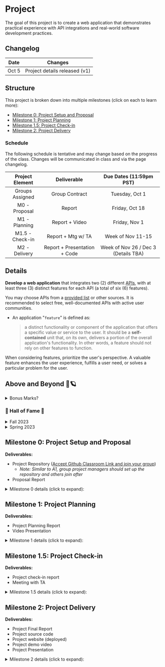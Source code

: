 # Project

The goal of this project is to create a web application that demonstrates practical experience with API integrations and real-world software development practices.

## Changelog

| Date  |            Changes            |
| :---: | :---------------------------: |
| Oct 5 | Project details released (v1) |

## Structure

This project is broken down into multiple milestones (click on each to learn more):

- [Milestone 0: Project Setup and Proposal](#milestone-0-project-setup-and-proposal)
- [Milestone 1: Project Planning](#milestone-1-project-planning)
- [Milestone 1.5: Project Check-in](#milestone-15-project-check-in)
- [Milestone 2: Project Delivery](#milestone-2-project-delivery)


### Schedule 

The following schedule is tentative and may change based on the progress of the class. Changes will be communicated in class and via the page changelog.

| Project Element |         Deliverable          |       Due Dates (11:59pm PST)        |
| :-------------: | :--------------------------: | :----------------------------------: |
| Groups Assigned |        Group Contract        |            Tuesday, Oct 1            |
|  M0 - Proposal  |            Report            |            Friday, Oct 18            |
|  M1 - Planning  |        Report + Video        |            Friday, Nov 1             |
| M1.5 - Check-in |      Report + Mtg w/ TA      |          Week of Nov 11-15           |
|  M2 - Delivery  | Report + Presentation + Code | Week of Nov 26 / Dec 3 (Details TBA) |


## Details

**Develop a web application** that integrates two (2) different [APIs](https://www.ibm.com/cloud/learn/api), with at least three (3) distinct features for each API (a total of six (6) features).

You may choose APIs from a [provided list](https://github.com/public-apis/public-apis) or other sources. It is recommended to select free, well-documented APIs with active user communities.

- An application "`feature`" is defined as:
  > a distinct functionality or component of the application that offers a specific value or service to the user. It should be a **self-contained** unit that, on its own, delivers a portion of the overall application's functionality. In other words, a feature should not rely on other features to function. 

When considering features, prioritize the user's perspective. A valuable feature enhances the user experience, fulfills a user need, or solves a particular problem for the user.

## Above and Beyond 🚀🪐

<details>
<summary>Bonus Marks?</summary>
Each semester, the teaching team selects a few standout projects that showcase exceptional effort, creativity, and innovation. In lieu of bonus marks, these projects are honored in the “Hall of Fame” and may have the opportunity to continue as research projects in future semester(s). Research projects usually lead to publications, presentations, and potential collaborations with industry partners.

While the core project requirements are essential, these projects are often well-polished, demonstrate a **strong attention to detail**, and solve **a unique societal problem**. In spirit of the rise of *AI-Education tools*, projects that incorporate AI-based learning platforms, simulations, teaching tools, or research tools will be given special consideration.
</details>


### 🌟 Hall of Fame 🌟

<details>
<summary>Fall 2023</summary>

- Paletä - [Video Demo](https://youtu.be/yhZiRMkjtFk?si=oofHU95EsmevR1BD)
- ReactPedia - [Website Link](https://reactpedia.vercel.app/) 
</details>

<details>
<summary>Spring 2023</summary>

- Fluentify - [Website Link](https://fluent-ify.netlify.app/)
- GoodGame - [Website Link](https://andre-martin.github.io/) 
- EasyGrammar - [Video Demo](https://drive.google.com/file/d/1BGwYyWy6-Ay4LPMKNaLGZ9Xeqsm9he0E/view) 
</details>


## Milestone 0: Project Setup and Proposal

**Deliverables:**
- Project Repository ([Accept Github Classroom Link and join your group](https://classroom.github.com/)) 
  - *Note: Similar to A1, group project managers should set up the repository and others join after*
- Proposal Report

<details>
<summary>Milestone 0 details (click to expand):</summary>

- Complete and sign group contract with TA approval 
  - This should include your group members, communication tools, and meeting schedules
- Setup Project Repository 
  - Create a `docs`, `src` and `misc` folder
  - On the repo root, update `README.md` file with the project title, group members, and a brief description of the project
- Research and find `4 APIs` that you wish to use for your project
  - The first 2 APIs will be your primary choice, the other 2 will be backup options in case the primary APIs are not approved/do not work out

**Project proposal report:**
  - A cover page with the project title, group members and link to github repository
  - Include an overview of the project and the problem it aims to solve
    - You should explain where the idea came from and why it is important
    - This should include a list of potential users and their needs (how does this application fulfill those needs?)
  - Create 1 persona for each application user group 
  - List chosen APIs (4 total) and a brief description of each
  - A brief description of the features you plan to implement for each API (3 features per API, 12 features total) 
    - You will only implement 6 features in the final project, the other 6 are for backup 
  - Write 1 user story for each feature you plan to implement  
  - A low-fidelity storyboard of the application interface/features
    - This should include the user flow and how the user will interact with the application 
    - This can be hand-drawn or developed using software tools ([list of tools available here](resources.md?id=design-tools))
  - Choose a [front-end technology stack](resources.md?id=languages-and-frameworks) that this project will be based on
    - Briefly explain why you chose this stack
    - It is recommended to use a modern web application framework (e.g., React, Angular, Vue)
    - You will NOT be implementing a back-end (database) for this project
  
</details>


## Milestone 1: Project Planning

**Deliverables:**
- Project Planning Report
- Video Presentation

<details>
<summary>Milestone 1 details (click to expand):</summary>

<br>

**Project planning report:**
- With approval from the TA, finalize the 2 APIs you will be using for the project
  - Include a brief description of each API and how it will be used in the project
- Determine the features you will be implementing for each API (6 total)
  - This should include a detailed description of each feature and how it will benefit the user
  - Include any changes made to the features since the proposal
- Convert the low-fidelity storyboard to a mid-fidelity prototype
  - This should include a more detailed design of the application interface
  - The prototype should be interactive and demonstrate the user flow
  - It is expected that the prototype will be developed using a design tool ([list of tools available here](resources.md?id=design-tools))
- Choose a SDLC model that you will be following for the project
  - Briefly explain why you chose this model
- Develop a work breakdown structure (WBS) of all the tasks associated with the project 
  - Prioritize tasks based on dependencies and importance
  - By the end of this milestone, these tasks should be written as tickets (Github Issues) and added to the github project 
- Project schedule with milestones and deadlines
  - This should provide a timeline for the project, including when each feature will be developed and tested
- A risk assessment of potential issues that may arise during the project and how you plan on mitigating them
  - Include at least 5 low-risk, 3 medium-risk, and 2 high-risk issues (10 total) with mitigation strategies for each
- Use Data Flow Diagrams (DFDs) to outline how data flows within the application
  - Between the APIs and your application
- MVC model for the application
  - This should include a high-level overview of how the application will be structured

**Video Presentation:**

- Create a video presentation (with subtitles) intended for your classmates, TA and instructor (6 mins max)
  - This will be reviewed by other groups and the teaching team to get a better understanding of your project. 
  - Each group member should have at least a 1-2 minute(s) speaking role in the presentation
    - You do not need to necessarily show your faces in the video, but it is highly encouraged
    - Make sure to introduce yourselves at the beginning of the presentation
  - Make sure to practice your presentation multiple times before the actual presentation
    - Ensure transitions between speakers are smooth and that the presentation flows well
  - The audio should be clear and easy to understand
  - The video should be engaging and informative
  - A `10%` penalty will be applied to videos over the time limit
- The video should include:
  - A brief overview of the project and the problem it aims to solve (~1 minute)
  - A high-level overview of the chosen APIs and the features you plan to implement (~2 minutes)
    - Use personas and user stories to explain how these features will benefit the user
  - A walkthrough of the mid-fidelity prototype (~2 minutes)
    - This doesn't need to be a detailed walkthrough, but should give a general idea of how the application will look and function
  - A high-level overview of application data flow (DFD or MVC diagram) (~1 minute)
    - This should show how data flows between the APIs and the application
 
</details>

## Milestone 1.5: Project Check-in

**Deliverables:**
- Project check-in report
- Meeting with TA

<details>
<summary>Milestone 1.5 details (click to expand):</summary>

This project check-in is an opportunity for your group to receive feedback on the progress of your project and ensure that you are on track to complete the project successfully. 

The check-in will be a 15-minute meeting with your assigned TA. As we approach the check-in date, groups will be provided with a sign-up sheet to select a time slot for their meeting (on a first-come, first-serve basis).

To prepare for this check-in, your group should submit a 1-page report that includes the group's progress on the following items:


|         Item          |                          Expected Progress                          |
| :-------------------: | :-----------------------------------------------------------------: |
|    API 1 features     |           Features should be completed or near completion           |
|    API 2 features     |           Features details should be confirmed and planned           |
| Application Interface |  Interface should be developed and interactive with API 1 features  |
|         CI/CD         |              Pipeline should be set up and configured               |
|  Application Testing  | Automated tests should be set up and configured for API 1 features |


> [!CAUTION]
> All group members are required to attend this check-in. Any member who fails to attend will receive a 10% deduction from the overall project grade. No exceptions will be made.

</details>

## Milestone 2: Project Delivery

**Deliverables:**
- Project Final Report
- Project source code
- Project website (deployed)
- Project demo video
- Project Presentation

<details>
<summary>Milestone 2 details (click to expand):</summary>

<br>

**Project final report:**

- Cover page with the project title, group members, links to github repository, video demo and deployed website 
- Analysis of the project's success in meeting the user needs and solving the problem
  - This should include feedback from real users (testing session with classmates)
- Analysis of the project's SDLC model and how it was used in the project
  - Include any changes made to the model during the project
- Detailed description of the features implemented for each API
  - Explain any changes made to the features since the planning stage
- Detailed description and overview of the CI/CD pipeline and how it was used in the project
  - Testing, deployment, and monitoring should be included in this description
- Description of the project's testing strategy and how it was implemented
- Detailed diagram of the project's architecture
  - An updated (since M1) level 1 DFD of the application's structure and how data flows within the application
  - An updated (since M1) MVC model of the application 
- List of known bugs and issues with the project and their severity (table format)
  - Any bug identified and missing from this list will impact the project grade
  - It is recommended to use a bug tracking tool (e.g., Github Issues) to track these bugs
  - Bug reports should include a description of the bug, steps to reproduce, and severity level
- Description of the project's future work and potential improvements
  - This should include any features that were not implemented and how they could be implemented in the future
- Lessons learned and project takeaways
  - Include challenges faced during the project and how they were overcome 

**Source Code:**

- The website should be fully functional and demonstrate the features implemented for each API
- At the minimum, the application should be tested using:
  - Unit tests for each feature (automated)
  - Integration tests for each feature (automated)
  - Real user testing for each feature (manual)
- Application interface should follow Jakob Nielsen's 10 Usability Heuristics
  - [Link to Heuristics](https://www.nngroup.com/articles/ten-usability-heuristics//)
  - [Link to Video Playlist on Heuristics](https://www.youtube.com/playlist?list=PLJOFJ3Ok_idtb2YeifXlG1-TYoMBLoG6I)
  - Application will be thoroughly tested by the teaching team
  - Attention to detail is key in this part of the project
- All source code should be pushed to the project repository and organized in a clear and concise manner
- The code should be well-documented and follow best practices for the chosen front-end technology stack
  - At the very least, the code should be linted and formatted correctly
- Code functions should be modular and reusable where possible


**Presentation:**

- As part of this 8 minute presentation (tentatively scheduled for in-class), your group will present the following:
  - An overview of the project and the problem it aims to solve
  - The chosen APIs and the features you implemented
    - Use personas and user stories to explain how these features benefit the user
  - Overview of the CI/CD pipeline and how it was used in the project
  - Project takeaways and lessons learned
  - Project demo video (1-2 minutes)
  - Future work and potential improvements
  
 
</details>